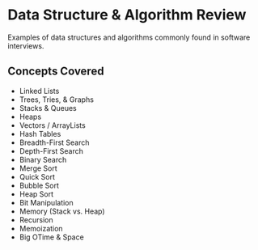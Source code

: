 # Data Structure & Algorithm Review

Examples of data structures and algorithms commonly found in software interviews.

## Concepts Covered

- Linked Lists
- Trees, Tries, & Graphs
- Stacks & Queues
- Heaps
- Vectors / ArrayLists
- Hash Tables
- Breadth-First Search
- Depth-First Search
- Binary Search
- Merge Sort
- Quick Sort
- Bubble Sort
- Heap Sort
- Bit Manipulation
- Memory (Stack vs. Heap)
- Recursion
- Memoization
- Big OTime & Space
